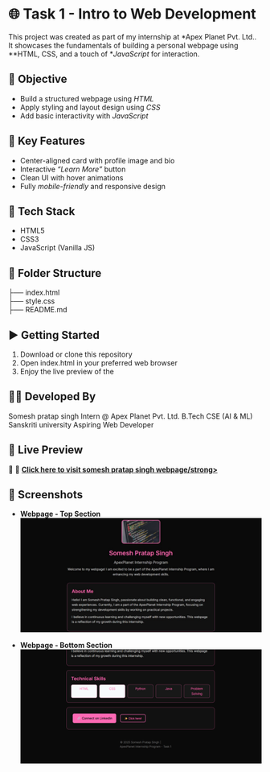 # 🌐 Task 1 - Intro to Web Development

This project was created as part of my internship at *Apex Planet Pvt. Ltd.. It showcases the fundamentals of building a personal webpage using **HTML, CSS, and a touch of **JavaScript* for interaction.


## 🎯 Objective

* Build a structured webpage using *HTML*
* Apply styling and layout design using *CSS*
* Add basic interactivity with *JavaScript*


## 🧩 Key Features

* Center-aligned card with profile image and bio
* Interactive *“Learn More”* button
* Clean UI with hover animations
* Fully *mobile-friendly* and responsive design
 

## 🔧 Tech Stack

* HTML5
* CSS3
* JavaScript (Vanilla JS)


## 📁 Folder Structure


├── index.html  
├── style.css  
├── README.md  


## ▶ Getting Started

1. Download or clone this repository
2. Open index.html in your preferred web browser
3. Enjoy the live preview of the

## 👨‍💻 Developed By

Somesh pratap singh
Intern @ Apex Planet Pvt. Ltd.
B.Tech CSE (AI & ML)
Sanskriti university
Aspiring Web Developer


## 🚀 Live Preview

🔗 🚀 <a href="https://somesh69.github.io/Task-1-webdev/"><strong>Click here to visit somesh pratap singh webpage/strong></a>


## 📸 Screenshots

* Webpage - Top Section
 ![alt text](<Screenshot top section.jpg>)

*  Webpage - Bottom Section
![alt text](<Screenshot 2025-07-23 133908.png>)
